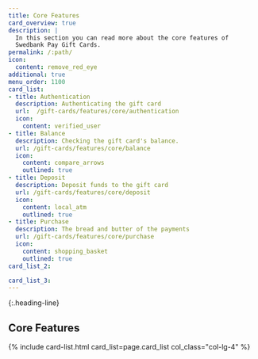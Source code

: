 ```yaml
---
title: Core Features
card_overview: true
description: |
  In this section you can read more about the core features of
  Swedbank Pay Gift Cards.
permalink: /:path/
icon:
  content: remove_red_eye
additional: true
menu_order: 1100
card_list:
- title: Authentication
  description: Authenticating the gift card
  url:  /gift-cards/features/core/authentication
  icon:
    content: verified_user
- title: Balance
  description: Checking the gift card's balance.
  url: /gift-cards/features/core/balance
  icon:
    content: compare_arrows
    outlined: true
- title: Deposit
  description: Deposit funds to the gift card
  url: /gift-cards/features/core/deposit
  icon:
    content: local_atm
    outlined: true
- title: Purchase
  description: The bread and butter of the payments
  url: /gift-cards/features/core/purchase
  icon:
    content: shopping_basket
    outlined: true
card_list_2:

card_list_3:
---
```


{:.heading-line}

## Core Features

{% include card-list.html card_list=page.card_list col_class="col-lg-4" %}
